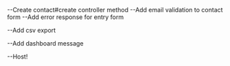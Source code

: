--Create contact#create controller method
--Add email validation to contact form
--Add error response for entry form

--Add csv export

--Add dashboard message

--Host!